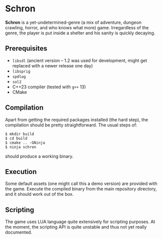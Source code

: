 # Schron

**Schron** is a yet-undetermined-genre (a mix of adventure, dungeon
crawling, horror, and who knows what more) game. Irregardless of the
genre, the player is put inside a shelter and his sanity is quickly
decaying.

## Prerequisites

* `libsdl` (ancient version – 1.2 was used for development, might
  get replaced with a newer release one day)
* `libsprig`
* `spdlog`
* `sol2`
* C++23 compiler (tested with `g++` 13)
* CMake

## Compilation

Apart from getting the required packages installed (the hard step),
the compilation should be pretty straightforward. The usual steps
of:

```
$ mkdir build
$ cd build
$ cmake .. -GNinja
$ ninja schron
```

should produce a working binary.

## Execution

Some default assets (one might call this a demo version) are
provided with the game. Execute the compiled binary from the main
repository directory, and it should work out of the box.

## Scripting

The game uses LUA language quite extensively for scripting purposes.
At the moment, the scripting API is quite unstable and thus not yet
really documented.
